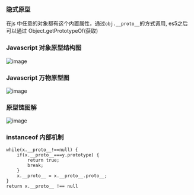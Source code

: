 
### 隐式原型
在js 中任意的对象都有这个内置属性，通过```obj.__proto__```的方式调用, es5之后 可以通过 Object.getPrototypeOf(获取)

### Javascript 对象原型结构图
![image](http://zff-img.lshwn.cn/prototype-2.png)

### Javascript 万物原型图
![image](http://zff-img.lshwn.cn/prototype-1.jpg)

### 原型链图解
![image](http://zff-img.lshwn.cn/blog/js/6/1.png)



### instanceof 内部机制
```
while(x.__proto__!==null) {
    if(x.__proto__===y.prototype) {
        return true;
        break;
    }
    x.__proto__ = x.__proto__.proto__;
}
return x.__proto__ !== null
```



